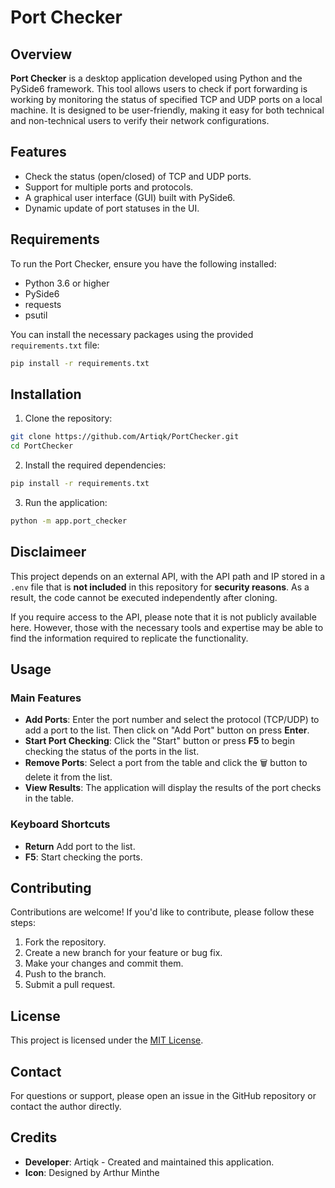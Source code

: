 # Port Checker

## Overview

**Port Checker** is a desktop application developed using Python and the PySide6 framework. This tool allows users to check if port forwarding is working by monitoring the status of specified TCP and UDP ports on a local machine. It is designed to be user-friendly, making it easy for both technical and non-technical users to verify their network configurations.

## Features

- Check the status (open/closed) of TCP and UDP ports.
- Support for multiple ports and protocols.
- A graphical user interface (GUI) built with PySide6.
- Dynamic update of port statuses in the UI.

## Requirements

To run the Port Checker, ensure you have the following installed:

- Python 3.6 or higher
- PySide6
- requests
- psutil

You can install the necessary packages using the provided `requirements.txt` file:

```bash
pip install -r requirements.txt
```

## Installation

1. Clone the repository:

```bash
git clone https://github.com/Artiqk/PortChecker.git
cd PortChecker
```

2. Install the required dependencies:

```bash
pip install -r requirements.txt
```
3. Run the application:

```bash
python -m app.port_checker
```

## Disclaimeer

This project depends on an external API, with the API path and IP stored in a ```.env``` file that is **not included** in this repository for **security reasons**. As a result, the code cannot be executed independently after cloning.

If you require access to the API, please note that it is not publicly available here. However, those with the necessary tools and expertise may be able to find the information required to replicate the functionality.

## Usage

### Main Features

- **Add Ports**: Enter the port number and select the protocol (TCP/UDP) to add a port to the list. Then click on "Add Port" button on press **Enter**.
- **Start Port Checking**: Click the "Start" button or press **F5** to begin checking the status of the ports in the list.
- **Remove Ports**: Select a port from the table and click the 🗑️ button to delete it from the list.
- **View Results**: The application will display the results of the port checks in the table.

### Keyboard Shortcuts

- **Return** Add port to the list.
- **F5**: Start checking the ports.

## Contributing

Contributions are welcome! If you'd like to contribute, please follow these steps:

1. Fork the repository.
2. Create a new branch for your feature or bug fix.
3. Make your changes and commit them.
4. Push to the branch.
5. Submit a pull request.

## License

This project is licensed under the [MIT License](LICENSE).

## Contact

For questions or support, please open an issue in the GitHub repository or contact the author directly.

## Credits

- **Developer**: Artiqk - Created and maintained this application.
- **Icon**: Designed by Arthur Minthe